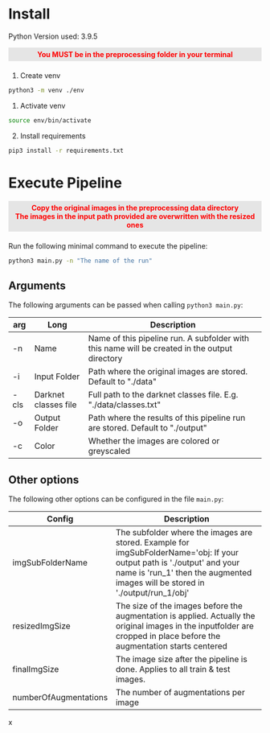 # Install

Python Version used: 3.9.5

<div style="color:red; margin-bottom: 20px; text-align:center; font-weight: bold; padding: 5px; background: #e5e5e5">
You MUST be in the preprocessing folder in your terminal
</div>

1. Create venv

```zsh
python3 -m venv ./env
```

1. Activate venv

```zsh
source env/bin/activate
```

2. Install requirements

```zsh
pip3 install -r requirements.txt
```

# Execute Pipeline

<div style="color:red; margin-bottom: 20px; text-align:center; font-weight: bold; padding: 5px; background: #e5e5e5">
Copy the original images in the preprocessing data directory<br>
The images in the input path provided are overwritten with the resized ones
</div>

Run the following minimal command to execute the pipeline:

```zsh
python3 main.py -n "The name of the run"
```

## Arguments

The following arguments can be passed when calling `python3 main.py`:

| arg  | Long                 | Description                                                                                   |
| ---- | -------------------- | --------------------------------------------------------------------------------------------- |
| -n   | Name                 | Name of this pipeline run. A subfolder with this name will be created in the output directory |
| -i   | Input Folder         | Path where the original images are stored. Default to "./data"                                |
| -cls | Darknet classes file | Full path to the darknet classes file. E.g. "./data/classes.txt"                              |
| -o   | Output Folder        | Path where the results of this pipeline run are stored. Default to "./output"                 |
| -c   | Color                | Whether the images are colored or greyscaled                                                  |

## Other options

The following other options can be configured in the file `main.py`:

| Config                | Description                                                                                                                                                                                               |
| --------------------- | --------------------------------------------------------------------------------------------------------------------------------------------------------------------------------------------------------- |
| imgSubFolderName      | The subfolder where the images are stored. Example for imgSubFolderName='obj: If your output path is './output' and your name is 'run_1' then the augmented images will be stored in './output/run_1/obj' |
| resizedImgSize        | The size of the images before the augmentation is applied. Actually the original images in the inputfolder are cropped in place before the augmentation starts centered                                   |
| finalImgSize          | The image size after the pipeline is done. Applies to all train & test images.                                                                                                                            |
| numberOfAugmentations | The number of augmentations per image                                                                                                                                                                     |

x
